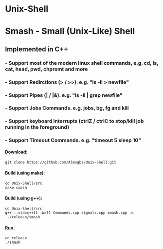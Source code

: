 # Unix-Shell
# Smash - Small (Unix-Like) Shell
## Implemented in C++
### - Support most of the modern linux shell commands, e.g. cd, ls, cat, head, pwd, chpromt and more
### - Support Redirctions (> / >>). e.g. "ls -ll > newfile"
### - Support Pipes (| / |&). e.g. "ls -ll | grep newfile"
### - Support Jobs Commands. e.g. jobs, bg, fg and kill
### - Support keyboard interrupts (ctrlZ / ctrlC to stop/kill job running in the foreground)
### - Support Timeout Commands. e.g. "timeout 5 sleep 10"

#### Download:
    git clone https://github.com/Almogbs/Unix-Shell.git
#### Build (using make):
    cd Unix-Shell/src
    make smash
#### Build (using g++):
    cd Unix-Shell/src
    g++ --std=c++11 -Wall Commands.cpp signals.cpp smash.cpp -o ../release/smash
#### Run:
    cd release
    ./smash
    
